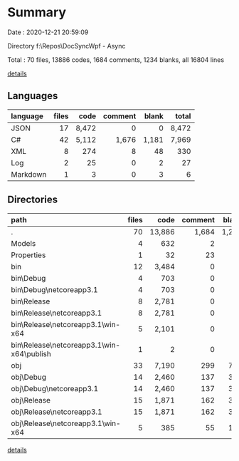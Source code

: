 # Summary

Date : 2020-12-21 20:59:09

Directory f:\Repos\DocSyncWpf - Async

Total : 70 files,  13886 codes, 1684 comments, 1234 blanks, all 16804 lines

[details](details.md)

## Languages
| language | files | code | comment | blank | total |
| :--- | ---: | ---: | ---: | ---: | ---: |
| JSON | 17 | 8,472 | 0 | 0 | 8,472 |
| C# | 42 | 5,112 | 1,676 | 1,181 | 7,969 |
| XML | 8 | 274 | 8 | 48 | 330 |
| Log | 2 | 25 | 0 | 2 | 27 |
| Markdown | 1 | 3 | 0 | 3 | 6 |

## Directories
| path | files | code | comment | blank | total |
| :--- | ---: | ---: | ---: | ---: | ---: |
| . | 70 | 13,886 | 1,684 | 1,234 | 16,804 |
| Models | 4 | 632 | 2 | 93 | 727 |
| Properties | 1 | 32 | 23 | 9 | 64 |
| bin | 12 | 3,484 | 0 | 5 | 3,489 |
| bin\Debug | 4 | 703 | 0 | 1 | 704 |
| bin\Debug\netcoreapp3.1 | 4 | 703 | 0 | 1 | 704 |
| bin\Release | 8 | 2,781 | 0 | 4 | 2,785 |
| bin\Release\netcoreapp3.1 | 8 | 2,781 | 0 | 4 | 2,785 |
| bin\Release\netcoreapp3.1\win-x64 | 5 | 2,101 | 0 | 4 | 2,105 |
| bin\Release\netcoreapp3.1\win-x64\publish | 1 | 2 | 0 | 1 | 3 |
| obj | 33 | 7,190 | 299 | 701 | 8,190 |
| obj\Debug | 14 | 2,460 | 137 | 326 | 2,923 |
| obj\Debug\netcoreapp3.1 | 14 | 2,460 | 137 | 326 | 2,923 |
| obj\Release | 15 | 1,871 | 162 | 375 | 2,408 |
| obj\Release\netcoreapp3.1 | 15 | 1,871 | 162 | 375 | 2,408 |
| obj\Release\netcoreapp3.1\win-x64 | 5 | 385 | 55 | 127 | 567 |

[details](details.md)